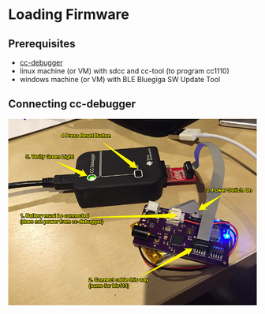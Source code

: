 # Loading Firmware


## Prerequisites

* [cc-debugger](http://www.ti.com/tool/cc-debugger)
* linux machine (or VM) with sdcc and cc-tool (to program cc1110)
* windows machine (or VM) with BLE Bluegiga SW Update Tool

## Connecting cc-debugger
![cc-debugger connection illustration](ccdbg.png)
